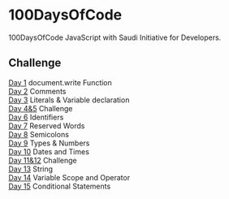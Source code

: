 # 100DaysOfCode
100DaysOfCode JavaScript with Saudi Initiative for Developers.

## Challenge
[Day 1](https://codepen.io/ReemaSaleh/pen/gOYwqjb?editors=0010) document.write Function <br>
[Day 2](https://codepen.io/ReemaSaleh/pen/VwZmyQz?editors=0010#0) Comments <br>
[Day 3](https://codepen.io/ReemaSaleh/pen/PoYWzXW) Literals & Variable declaration <br>
[Day 4&5](https://codepen.io/ReemaSaleh/pen/KKPamdP?editors=0010#0) Challenge <br>
[Day 6](https://codepen.io/ReemaSaleh/pen/rNByMXN?editors=0010#0) Identifiers <br> 
[Day 7](https://codepen.io/ReemaSaleh/pen/KKPWjpV?editors=0010#0) Reserved Words <br>
[Day 8](https://codepen.io/ReemaSaleh/pen/GRKmOBV?editors=0010#0) Semicolons <br>
[Day 9](https://codepen.io/ReemaSaleh/pen/MWgoyLg?editors=0010#0) Types & Numbers <br>
[Day 10](https://codepen.io/ReemaSaleh/pen/OJLgoER?editors=0010#0) Dates and Times <br>
[Day 11&12](https://codepen.io/ReemaSaleh/pen/KKPqEpj?editors=0010) Challenge <br>
[Day 13](https://codepen.io/ReemaSaleh/pen/aboyXWr) String <br>
[Day 14](https://codepen.io/ReemaSaleh/pen/GRKMrwB?editors=0010#0) Variable Scope and Operator <br>
[Day 15]() Conditional Statements <br>
